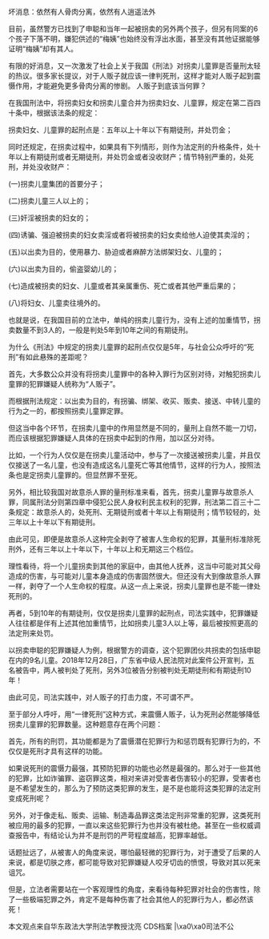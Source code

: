  坏消息：依然有人骨肉分离，依然有人逍遥法外

目前，虽然警方已找到了申聪和当年一起被拐卖的另外两个孩子，但另有同案的6个孩子下落不明，嫌犯供述的“梅姨”也始终没有浮出水面，甚至没有其他证据能够证明“梅姨”却有其人。

有限的好消息，又一次激发了社会上关于我国《刑法》对拐卖儿童罪是否量刑太轻的热议。很多家长提议，对于人贩子就应该一律判死刑，这样才能对人贩子起到震慑作用，才能避免更多骨肉分离的惨剧。 人贩子到底该当何罪？

在我国刑法中，将拐卖妇女和拐卖儿童合并为拐卖妇女、儿童罪，规定在第二百四十条中，根据该法条的规定：

拐卖妇女、儿童罪的起刑点是：五年以上十年以下有期徒刑，并处罚金；

同时还规定，在拐卖过程中，如果具有下列情形，则作为法定刑的升格条件，处十年以上有期徒刑或者无期徒刑，并处罚金或者没收财产；情节特别严重的，处死刑，并处没收财产：

(一)拐卖儿童集团的首要分子；

(二)拐卖儿童三人以上的；

(三)奸淫被拐卖的妇女的；

(四)诱骗、强迫被拐卖的妇女卖淫或者将被拐卖的妇女卖给他人迫使其卖淫的；

(五)以出卖为目的，使用暴力、胁迫或者麻醉方法绑架妇女、儿童的；

(六)以出卖为目的，偷盗婴幼儿的；

(七)造成被拐卖的妇女、儿童或者其亲属重伤、死亡或者其他严重后果的；

(八)将妇女、儿童卖往境外的。

也就是说，在我国目前的立法中，单纯的拐卖儿童行为，没有上述的加重情节，拐卖数量不到3人的，一般是判处5年到10年之间的有期徒刑。

为什么《刑法》中规定的拐卖儿童罪的起刑点仅仅是5年，与社会公众呼吁的“死刑”有如此悬殊的差距呢？

首先，大多数公众并没有将拐卖儿童罪中的各种入罪行为区别对待，对触犯拐卖儿童罪的犯罪嫌疑人统称为“人贩子”。

而根据刑法规定：以出卖为目的，有拐骗、绑架、收买、贩卖、接送、中转儿童的行为之一的，都按照拐卖儿童罪定罪。

但这当中各个环节，在拐卖儿童中的作用显然是不同的，量刑上自然不能一刀切，而应该根据犯罪嫌疑人具体的在拐卖中起到的作用，加以区分对待。

比如，一个行为人仅仅是在拐卖儿童活动中，参与了一次接送被拐卖儿童，并且仅仅接送了一名儿童，也没有造成这名儿童死亡等其他情节，这样的行为人，按照法条也是定拐卖儿童罪的。但显然罪不至死。

另外，相比较我国对故意杀人罪的量刑标准来看，首先，拐卖儿童罪与故意杀人罪，同属刑法分则第四章中侵犯公民人身权利民主权利的犯罪，刑法第二百三十二条规定：故意杀人的，处死刑、无期徒刑或者十年以上有期徒刑；情节较轻的，处三年以上十年以下有期徒刑。

由此可见，即便是故意杀人这种完全剥夺了被害人生命权的犯罪，其量刑标准除死刑外，还有三年以上十年以下，十年以上和无期这三个档位。

理性看待，将一个儿童拐卖到其他的家庭中，由其他人抚养，这当中可能对其父母造成的伤害，与可能对儿童本身造成的伤害固然很大。但还没有大到像故意杀人罪一样，剥夺了一个人生命权的程度。从这一点上来说，拐卖儿童罪也是不能一律处死刑的。

再者，5到10年的有期徒刑，仅仅是拐卖儿童罪的起刑点，司法实践中，犯罪嫌疑人往往都是伴有上述其他加重情节，比如拐卖儿童3人以上等，最后被按照更高的法定刑来处罚。

以拐卖申聪的犯罪嫌疑人为例，根据警方的调查，这个犯罪团伙共拐卖的包括申聪在内的9名儿童。2018年12月28日，广东省中级人民法院对此案件公开宣判，五名被告中，两人被判处了死刑，另外3位被告分别被判处无期徒刑和有期徒刑10年！

由此可见，司法实践中，对人贩子的打击力度，不可谓不严。

至于部分人呼吁，用“一律死刑”这种方式，来震慑人贩子，认为死刑必然能够降低拐卖儿童罪的犯罪数量。这种题意存在两个问题：

首先，所有的刑罚，其功能都是为了震慑潜在犯罪行为和惩罚既有犯罪行为的，不仅仅是死刑才具有这样的功能。

如果说死刑的震慑力最强，其预防犯罪的功能也必然是最强的。那么对于一些其他的犯罪，比如诈骗罪、盗窃罪这类，相对来讲对受害者伤害较小的犯罪，受害者也是不希望发生的，那么为了预防这类犯罪的发生，是不是也能将这类犯罪的法定刑变成死刑呢？

另外，对于像走私、贩卖、运输、制造毒品罪这类法定刑非常重的犯罪，这类死刑被应用的最多的犯罪，一直以来这些犯罪行为也并没有被杜绝。甚至在一些权威调查报告中，有结论认为并不是刑罚的严苛程度越高，犯罪率越低。

话题扯远了，从被害人的角度来说，哪怕最轻微的犯罪行为，对于遭受了后果的人来说，都是切肤之疼，都可能导致对犯罪嫌疑人咬牙切齿的愤恨，导致对其以死来诅咒。

但是，立法者需要站在一个客观理性的角度，来看待每种犯罪对社会的伤害性，除了一些极端犯罪之外，肯定不是每种伤害了社会其他人的犯罪行为人，都必然该死！

本文观点来自华东政法大学刑法学教授沈亮  CDS档案 |\xa0\xa0司法不公



